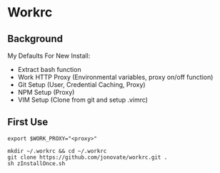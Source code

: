 # Workrc

## Background

My Defaults For New Install:
* Extract bash function
* Work HTTP Proxy (Environmental variables, proxy on/off function)
* Git Setup (User, Credential Caching, Proxy)
* NPM Setup (Proxy)
* VIM Setup (Clone from git and setup .vimrc)

## First Use

```
export $WORK_PROXY="<proxy>"

mkdir ~/.workrc && cd ~/.workrc
git clone https://github.com/jonovate/workrc.git .
sh zInstallOnce.sh
```
